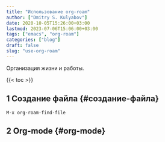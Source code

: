 ```yaml
---
title: "Использование org-roam"
author: ["Dmitry S. Kulyabov"]
date: 2020-10-05T15:26:00+03:00
lastmod: 2023-07-06T15:06:00+03:00
tags: ["emacs", "org-roam"]
categories: ["blog"]
draft: false
slug: "use-org-roam"
---
```


Организация жизни и работы.

<!--more-->

{{< toc >}}


## <span class="section-num">1</span> Создание файла {#создание-файла}



```emacs
M-x org-roam-find-file
```


## <span class="section-num">2</span> Org-mode {#org-mode}
